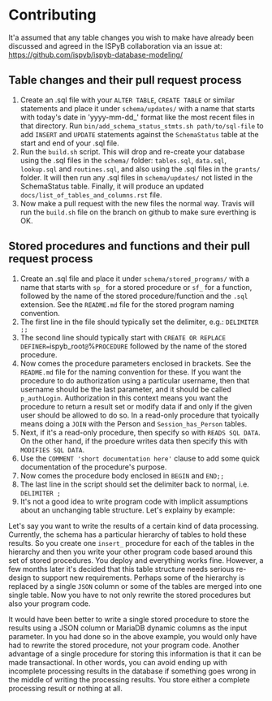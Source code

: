 # Contributing

It'a assumed that any table changes you wish to make have already been discussed and agreed in the ISPyB collaboration via an issue at: https://github.com/ispyb/ispyb-database-modeling/

## Table changes and their pull request process

1. Create an .sql file with your `ALTER TABLE`, `CREATE TABLE` or similar statements and place it under `schema/updates/` with a name that starts with today's date in 'yyyy-mm-dd_' format like the most recent files in that directory. Run `bin/add_schema_status_stmts.sh path/to/sql-file` to add `INSERT` and `UPDATE` statements against the `SchemaStatus` table at the start and end of your .sql file.
2. Run the `build.sh` script. This will drop and re-create your database using the .sql files in the `schema/` folder: `tables.sql`, `data.sql`, `lookup.sql` and `routines.sql`, and also using the .sql files in the `grants/` folder. It will then run any .sql files in `schema/updates/` not listed in the SchemaStatus table. Finally, it will produce an updated `docs/list_of_tables_and_columns.rst` file.
3. Now make a pull request with the new files the normal way. Travis will run the `build.sh` file on the branch on github to make sure everthing is OK.

## Stored procedures and functions and their pull request process

1. Create an .sql file and place it under `schema/stored_programs/` with a name that starts with `sp_` for a stored procedure or `sf_` for a function, followed by the name of the stored procedure/function and the `.sql` extension. See the `README.md` file for the stored program naming convention.
2. The first line in the file should typically set the delimiter, e.g.: `DELIMITER ;;`
3. The second line should typically start with `CREATE OR REPLACE DEFINER=`ispyb_root`@`%` PROCEDURE ` followed by the name of the stored procedure.
4. Now comes the procedure parameters enclosed in brackets. See the `README.md` file for the naming convention for these. If you want the procedure to do authorization using a particular username, then that username should be the last parameter, and it should be called `p_authLogin`. Authorization in this context means you want the procedure to return a result set or modify data if and only if the given user should be allowed to do so. In a read-only procedure that tyoically means doing a `JOIN` with the Person and `Session_has_Person` tables.
5. Next, if it's a read-only procedure, then specify so with `READS SQL DATA`. On the other hand, if the proedure writes data then specify this with `MODIFIES SQL DATA`.
6. Use the `COMMENT 'short documentation here'` clause to add some quick documentation of the procedure's purpose.
7. Now comes the procedure body enclosed in `BEGIN` and `END;;`
8. The last line in the script should set the delimiter back to normal, i.e. `DELIMITER ;`
9. It's not a good idea to write program code with implicit assumptions about an unchanging table structure. Let's explainy by example:

Let's say you want to write the results of a certain kind of data processing. Currently, the schema has a particular hierarchy of tables to hold these results. So you create one `insert_` procedure for each of the tables in the hierarchy and then you write your other program code based around this set of stored procedures. You deploy and everything works fine. However, a few months later it's decided that this table structure needs serious re-design to support new requirements. Perhaps some of the hierarchy is replaced by a single `JSON` column or some of the tables are merged into one single table. Now you have to not only rewrite the stored procedures but also your program code.

It would have been better to write a single stored procedure to store the results using a JSON column or MariaDB dynamic columns as the input parameter. In you had done so in the above example, you would only have had to rewrite the stored procedure, not your program code. Another advantage of a single procedure for storing this information is that it can be made transactional. In other words, you can avoid ending up with incomplete processing results in the database if something goes wrong in the middle of writing the processing results. You store either a complete processing result or nothing at all.
